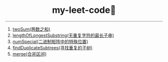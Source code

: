 <h1 style="text-align:center; border:none">my-leet-code🚀</h1>

<p style='border-top:1px solid gray'></p>

1. <a href='./src/code/twoSum.ts'>twoSum(两数之和)</a>
2. <a href='./src/code/lengthOfLongestSubstring.ts'>lengthOfLongestSubstring(无重复字符的最长子串)</a>
3. <a href='./src/code/numSpecial.ts'>numSpecial(二进制矩阵中的特殊位置)</a>
4. <a href='./src/code/numSpecial.ts'>findDuplicateSubtrees(寻找重复的子树)</a>
5. <a href='./src/code/merge.ts'>merge(合并区间)</a>

